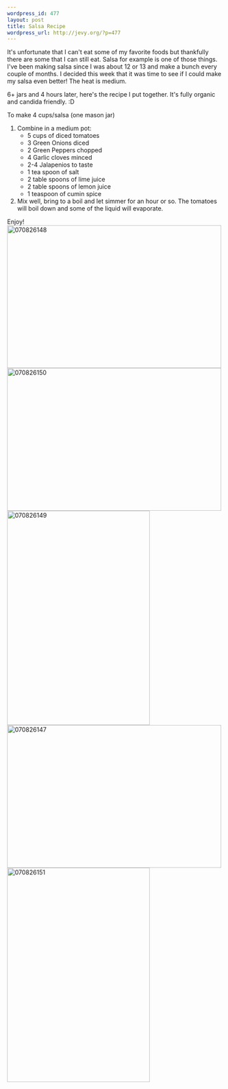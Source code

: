 ```yaml
--- 
wordpress_id: 477
layout: post
title: Salsa Recipe
wordpress_url: http://jevy.org/?p=477
---
```

It's unfortunate that I can't eat some of my favorite foods but thankfully there are some that I can still eat.  Salsa for example is one of those things.  I've been making salsa since I was about 12 or 13 and make a bunch every couple of months.  I decided this week that it was time to see if I could make my salsa even better!  The heat is medium.

6+ jars and 4 hours later, here's the recipe I put together.  It's fully organic and candida friendly. :D

To make 4 cups/salsa (one mason jar)
<ol>
	<li>Combine in a medium pot:
<ul>
	<li>5 cups of diced tomatoes</li>
	<li>3 Green Onions diced</li>
	<li>2 Green Peppers chopped</li>
	<li>4 Garlic cloves minced</li>
	<li>2-4 Jalapenios to taste</li>
	<li>1 tea spoon of salt</li>
	<li>2 table spoons of lime juice</li>
	<li>2 table spoons of lemon juice</li>
	<li>1 teaspoon of cumin spice</li>
</ul>
</li>
	<li>Mix well, bring to a boil and let simmer for an hour or so.  The tomatoes will boil down and some of the liquid will evaporate.</li>
</ol>

Enjoy!
<a href="http://www.flickr.com/photos/jevy/1244520620/" title="Photo Sharing"><img src="http://farm2.static.flickr.com/1268/1244520620_f3bc6ce31d.jpg" width="500" height="333" alt="070826148" /></a>
<a href="http://www.flickr.com/photos/jevy/1243741579/" title="Photo Sharing"><img src="http://farm2.static.flickr.com/1415/1243741579_59fceb0f59.jpg" width="500" height="333" alt="070826150" /></a>
<a href="http://www.flickr.com/photos/jevy/1243737661/" title="Photo Sharing"><img src="http://farm2.static.flickr.com/1152/1243737661_7768448d04.jpg" width="333" height="500" alt="070826149" /></a>
<a href="http://www.flickr.com/photos/jevy/1243657951/" title="Photo Sharing"><img src="http://farm2.static.flickr.com/1022/1243657951_2abe43fec5.jpg" width="500" height="333" alt="070826147" /></a>
<a href="http://www.flickr.com/photos/jevy/1244604030/" title="Photo Sharing"><img src="http://farm2.static.flickr.com/1380/1244604030_6ba01b1853.jpg" width="333" height="500" alt="070826151" /></a>

